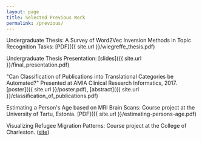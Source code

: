 ```yaml
---
layout: page
title: Selected Previous Work
permalink: /previous/
---
```


Undergraduate Thesis: A Survey of Word2Vec Inversion Methods in Topic Recognition Tasks: 
[PDF]({{ site.url }}/wiegreffe_thesis.pdf)

Undergraduate Thesis Presentation: [slides]({{ site.url }}/final_presentation.pdf)

"Can Classification of Publications into Translational Categories be Automated?" Presented at AMIA Clinical Research Informatics, 2017. [poster]({{ site.url }}/poster.pdf), [abstract]({{ site.url }}/classification_of_publications.pdf)

Estimating a Person's Age based on MRI Brain Scans: Course project at the University of Tartu, Estonia.
[PDF]({{ site.url }}/estimating-persons-age.pdf)

Visualizing Refugee Migration Patterns: Course project at the College of Charleston.
(<a href="http://uniola.biology.cofc.edu:3232/refugee_migration_trends/">site</a>)
